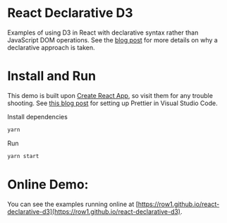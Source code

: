 # React Declarative D3

Examples of using D3 in React with declarative syntax rather than JavaScript DOM operations. See the [blog post](https://medium.com/technical-credit/declarative-d3-examples-in-react-6e736e526182) for more details on why a declarative approach is taken.

# Install and Run

This demo is built upon [Create React App](https://github.com/facebook/create-react-app), so visit them for any trouble shooting. See [this blog post](https://medium.com/technical-credit/using-prettier-with-vs-code-and-create-react-app-67c2449b9d08) for setting up Prettier in Visual Studio Code.

Install dependencies

```sh
yarn
```

Run

```sh
yarn start
```

# Online Demo:

You can see the examples running online at [https://row1.github.io/react-declarative-d3](https://row1.github.io/react-declarative-d3).
